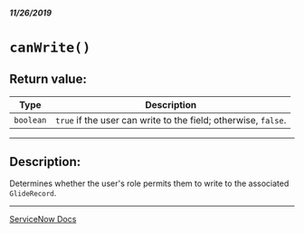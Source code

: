 ##### 11/26/2019
# `canWrite()`

## Return value:
| Type | Description |
|---|---|
| `boolean` | `true` if the user can write to the field; otherwise, `false`. |

---

## Description:
Determines whether the user's role permits them to write to the associated `GlideRecord`.

---

[ServiceNow Docs](https://developer.servicenow.com/app.do#!/api_doc?v=newyork&id=SGE-canWrite)